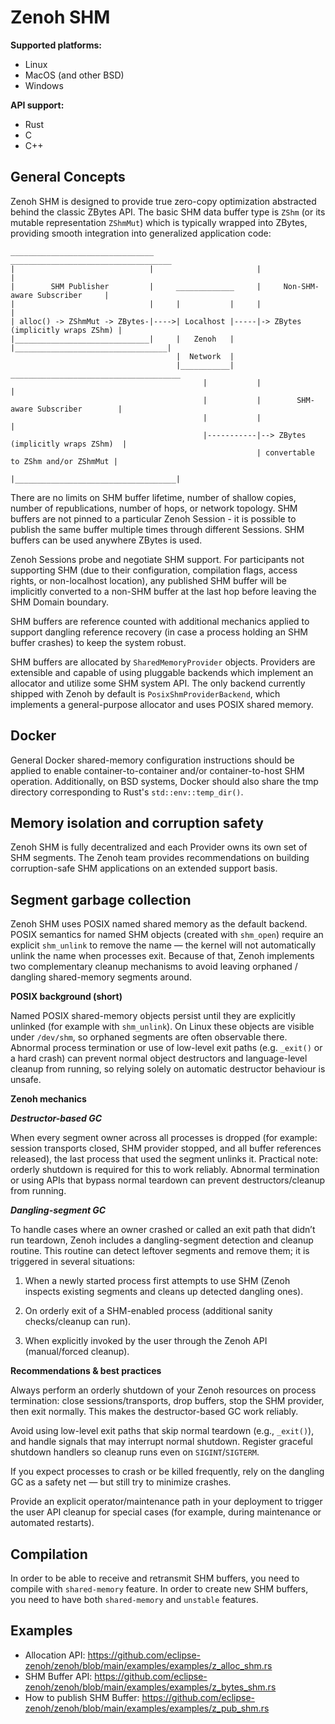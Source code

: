 # Zenoh SHM

**Supported platforms:**
- Linux
- MacOS (and other BSD)
- Windows

**API support:**
- Rust
- C
- C++

## General Concepts

Zenoh SHM is designed to provide true zero-copy optimization abstracted behind the classic ZBytes API. The basic SHM data buffer type is `ZShm` (or its mutable representation `ZShmMut`) which is typically wrapped into ZBytes, providing smooth integration into generalized application code:
```
________________________________                       ____________________________________
|                              |                       |                                  |
|        SHM Publisher         |     _____________     |     Non-SHM-aware Subscriber     |
|                              |     |           |     |                                  |
| alloc() -> ZShmMut -> ZBytes-|---->| Localhost |-----|-> ZBytes (implicitly wraps ZShm) |
|______________________________|     |   Zenoh   |     |__________________________________|
                                     |  Network  |                   
                                     |___________|     ______________________________________
                                           |           |                                    |
                                           |           |        SHM-aware Subscriber        |
                                           |           |                                    |
                                           |-----------|--> ZBytes (implicitly wraps ZShm)  |
                                                       | convertable to ZShm and/or ZShmMut |
                                                       |____________________________________|
```

There are no limits on SHM buffer lifetime, number of shallow copies, number of republications, number of hops, or network topology. SHM buffers are not pinned to a particular Zenoh Session - it is possible to publish the same buffer multiple times through different Sessions. SHM buffers can be used anywhere ZBytes is used.

Zenoh Sessions probe and negotiate SHM support. For participants not supporting SHM (due to their configuration, compilation flags, access rights, or non-localhost location), any published SHM buffer will be implicitly converted to a non-SHM buffer at the last hop before leaving the SHM Domain boundary.

SHM buffers are reference counted with additional mechanics applied to support dangling reference recovery (in case a process holding an SHM buffer crashes) to keep the system robust.

SHM buffers are allocated by `SharedMemoryProvider` objects. Providers are extensible and capable of using pluggable backends which implement an allocator and utilize some SHM system API. The only backend currently shipped with Zenoh by default is `PosixShmProviderBackend`, which implements a general-purpose allocator and uses POSIX shared memory.

## Docker

General Docker shared-memory configuration instructions should be applied to enable container-to-container and/or container-to-host SHM operation.
Additionally, on BSD systems, Docker should also share the tmp directory corresponding to Rust's `std::env::temp_dir()`.

## Memory isolation and corruption safety

Zenoh SHM is fully decentralized and each Provider owns its own set of SHM segments. The Zenoh team provides recommendations on building corruption-safe SHM applications on an extended support basis.

## Segment garbage collection

Zenoh SHM uses POSIX named shared memory as the default backend. POSIX semantics for named SHM objects (created with `shm_open`) require an explicit `shm_unlink` to remove the name — the kernel will not automatically unlink the name when processes exit. Because of that, Zenoh implements two complementary cleanup mechanisms to avoid leaving orphaned / dangling shared-memory segments around.

**POSIX background (short)**

Named POSIX shared-memory objects persist until they are explicitly unlinked (for example with `shm_unlink`). On Linux these objects are visible under `/dev/shm`, so orphaned segments are often observable there. Abnormal process termination or use of low-level exit paths (e.g. `_exit()` or a hard crash) can prevent normal object destructors and language-level cleanup from running, so relying solely on automatic destructor behaviour is unsafe.

**Zenoh mechanics**

***Destructor-based GC***

When every segment owner across all processes is dropped (for example: session transports closed, SHM provider stopped, and all buffer references released), the last process that used the segment unlinks it.
Practical note: orderly shutdown is required for this to work reliably. Abnormal termination or using APIs that bypass normal teardown can prevent destructors/cleanup from running.

***Dangling-segment GC***

To handle cases where an owner crashed or called an exit path that didn’t run teardown, Zenoh includes a dangling-segment detection and cleanup routine. This routine can detect leftover segments and remove them; it is triggered in several situations:

1. When a newly started process first attempts to use SHM (Zenoh inspects existing segments and cleans up detected dangling ones).

2. On orderly exit of a SHM-enabled process (additional sanity checks/cleanup can run).

3. When explicitly invoked by the user through the Zenoh API (manual/forced cleanup).

**Recommendations & best practices**

Always perform an orderly shutdown of your Zenoh resources on process termination: close sessions/transports, drop buffers, stop the SHM provider, then exit normally. This makes the destructor-based GC work reliably.

Avoid using low-level exit paths that skip normal teardown (e.g., `_exit()`), and handle signals that may interrupt normal shutdown. Register graceful shutdown handlers so cleanup runs even on `SIGINT`/`SIGTERM`.

If you expect processes to crash or be killed frequently, rely on the dangling GC as a safety net — but still try to minimize crashes.

Provide an explicit operator/maintenance path in your deployment to trigger the user API cleanup for special cases (for example, during maintenance or automated restarts).

## Compilation

In order to be able to receive and retransmit SHM buffers, you need to compile with `shared-memory` feature. In order to create new SHM buffers, you need to have both `shared-memory` and `unstable` features.

## Examples

- Allocation API: https://github.com/eclipse-zenoh/zenoh/blob/main/examples/examples/z_alloc_shm.rs
- SHM Buffer API: https://github.com/eclipse-zenoh/zenoh/blob/main/examples/examples/z_bytes_shm.rs
- How to publish SHM Buffer: https://github.com/eclipse-zenoh/zenoh/blob/main/examples/examples/z_pub_shm.rs
